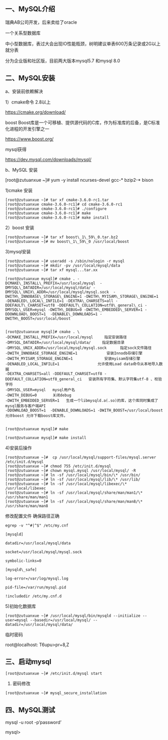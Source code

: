 ## 一、MySQL介绍

瑞典AB公司开发，后来卖给了oracle

一个关系型数据库

中小型数据库，表过大会出现IO性能瓶颈，树明建议单表600万条记录或2G以上就分表

分为企业版和社区版，目前两大版本mysql5.7 和mysql 8.0

## 二、MySQL安装

a、安装前依赖解决

1）cmake命令 2.8以上

https://cmake.org/download/

boost Boost库是一个可移植、提供源代码的C库，作为标准库的后备，是C标准化进程的开发引擎之一

https://www.boost.org/

mysql获得

https://dev.mysql.com/downloads/mysql/

b、MySQL 安装

[root@zutuanxue ~]# yum -y install ncurses-devel gcc-* bzip2-* bison

1)cmake 安装

```
[root@zutuanxue ~]# tar xf cmake-3.6.0-rc1.tar
[root@zutuanxue cmake-3.6.0-rc1]# cd cmake-3.6.0-rc1
[root@zutuanxue cmake-3.6.0-rc1]# ./configure
[root@zutuanxue cmake-3.6.0-rc1]# make
[root@zutuanxue cmake-3.6.0-rc1]# make install
```

2）boost 安装

```
[root@zutuanxue ~]# tar xf boost\_1\_59\_0.tar.bz2
[root@zutuanxue ~]# mv boost\_1\_59\_0 /usr/local/boost
```

3)mysql安装

```
[root@zutuanxue ~]# useradd -s /sbin/nologin -r mysql
[root@zutuanxue ~]# mkdir -pv /usr/local/mysql/data
[root@zutuanxue ~]# tar xf mysql...tar.xx

[root@zutuanxue mysql]# cmake . -DCMAKE\_INSTALL\_PREFIX=/usr/local/mysql  -DMYSQL\_DATADIR=/usr/local/mysql/data/ -DMYSQL\_UNIX\_ADDR=/usr/local/mysql/mysql.sock  -DWITH\_INNOBASE\_STORAGE\_ENGINE=1 -DWITH\_MYISAM\_STORAGE\_ENGINE=1  -DENABLED\_LOCAL\_INFILE=1 -DEXTRA\_CHARSETS=all -DDEFAULT\_CHARSET=utf8 -DDEFAULT\_COLLATION=utf8\_general\_ci -DMYSQL\_USER=mysql -DWITH\_DEBUG=0 -DWITH\_EMBEDDED\_SERVER=1 -DDOWNLOAD\_BOOST=1  -DENABLE\_DOWNLOADS=1 -DWITH\_BOOST=/usr/local/boost


[root@zutuanxue mysql]# cmake . \
-DCMAKE_INSTALL_PREFIX=/usr/local/mysql     指定安装路径
-DMYSQL_DATADIR=/usr/local/mysql/data/     指定数据目录
-DMYSQL_UNIX_ADDR=/usr/local/mysql/mysql.sock      指定sock文件路径
-DWITH_INNOBASE_STORAGE_ENGINE=1             安装Innodb存储引擎
-DWITH_MYISAM_STORAGE_ENGINE=1              安装myisam存储引擎
-DENABLED_LOCAL_INFILE=1                 允许使用Load data命令从本地导入数据
-DEXTRA_CHARSETS=all -DDEFAULT_CHARSET=utf8 -DDEFAULT_COLLATION=utf8_general_ci   安装所有字符集、默认字符集utf-8 、校验字符
-DMYSQL_USER=mysql   mysql用户名
-DWITH_DEBUG=0       关闭debug
-DWITH_EMBEDDED_SERVER=1   生成一个libmysqld.a(.so)的库，这个库同时集成了mysql服务与客户端API
-DDOWNLOAD_BOOST=1  -DENABLE_DOWNLOADS=1 -DWITH_BOOST=/usr/local/boost   允许boost 允许下载boost库文件。


[root@zutuanxue mysql]# make

[root@zutuanxue mysql]# make install
```

4)安装后操作

```
[root@zutuanxue ~]#  cp /usr/local/mysql/support-files/mysql.server /etc/init.d/mysql
[root@zutuanxue ~]# chmod 755 /etc/init.d/mysql
[root@zutuanxue ~]# chown mysql.mysql /usr/local/mysql/ -R
[root@zutuanxue ~]# ln -sf /usr/local/mysql/bin/\* /usr/bin/
[root@zutuanxue ~]# ln -sf /usr/local/mysql/lib/\* /usr/lib/
[root@zutuanxue ~]# ln -sf /usr/local/mysql/libexec/\*  /usr/local/libexec
[root@zutuanxue ~]# ln -sf /usr/local/mysql/share/man/man1/\*  /usr/share/man/man1
[root@zutuanxue ~]# ln -sf /usr/local/mysql/share/man/man8/\*  /usr/share/man/man8
```

修改配置文件 确保路径正确

```
egrep -v "^#|^$" /etc/my.cnf

[mysqld]

datadir=/usr/local/mysql/data

socket=/usr/local/mysql/mysql.sock

symbolic-links=0

[mysqld\_safe]

log-error=/var/log/mysql.log

pid-file=/var/run/mysql.pid

!includedir /etc/my.cnf.d
```

5)初始化数据库

```
[root@zutuanxue ~]# /usr/local/mysql/bin/mysqld --initialize --user=mysql --basedir=/usr/local/mysql/ --datadir=/usr/local/mysql/data/
```

临时密码

root@localhost: T6upu>pr+8,Z

## 三、启动mysql

```
[root@zutuanxue ~]# /etc/init.d/mysql start
```

1. 密码修改

```
[root@zutuanxue ~]# mysql_secure_installation
```

## 四、MySQL测试

mysql -u root -p’password’

mysql>